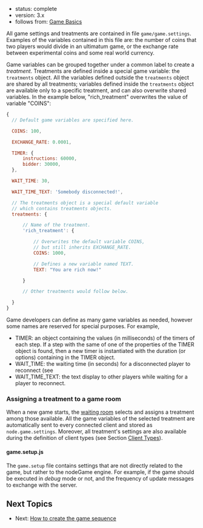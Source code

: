 - status: complete
- version: 3.x
- follows from: [Game Basics](Game-Basics-v3)

All game settings and treatments are contained in file
`game/game.settings`. Examples of the variables contained in this file
are: the number of coins that two players would divide in an ultimatum
game, or the exchange rate between experimental coins and some real
world currency.

Game variables can be grouped together under a common label to create
a _treatment_. Treatments are defined inside a special game variable:
the `treatments` object. All the variables defined outside the
`treatments` object are shared by all treatments; variables defined
inside the `treatments` object are available only to a specific
treatment, and can also overwrite shared variables. In the example
below, "rich_treatment" overwrites the value of variable "COINS":

```javascript
{
  // Default game variables are specified here.

  COINS: 100,

  EXCHANGE_RATE: 0.0001,

  TIMER: {
      instructions: 60000,
      bidder: 30000,
  },

  WAIT_TIME: 30,

  WAIT_TIME_TEXT: 'Somebody disconnected!',

  // The treatments object is a special default variable
  // which contains treatments objects.
  treatments: {

      // Name of the treatment.
      'rich_treatment': {

          // Overwrites the default variable COINS,
          // but still inherits EXCHANGE_RATE.
          COINS: 1000,

          // Defines a new variable named TEXT.
          TEXT: "You are rich now!"

      }

      // Other treatments would follow below.

  }
}
```

Game developers can define as many game variables as needed, however
some names are reserved for special purposes. For example,

 * TIMER: an object containing the values (in milliseconds) of the
   timers of each step. If a step with the same of one of the
   properties of the TIMER object is found, then a new timer is
   instantiated with the duration (or options) containing in the TIMER
   object.     
 * WAIT\_TIME: the waiting time (in seconds) for a disconnected player
   to reconnect (see 
 * WAIT\_TIME\_TEXT: the text display to other players while waiting
   for a player to reconnect.

### Assigning a treatment to a game room

When a new game starts, the [waiting room](Waiting-Room-v3) selects
and assigns a treatment among those available. All the game variables
of the selected treatment are automatically sent to every connected
client and stored as `node.game.settings`. Moreover, all treatment's
settings are also available during the definition of client types (see
Section [Client Types](Client-Types-v3)).

#### game.setup.js

The `game.setup` file contains settings that are not directly related
to the game, but rather to the nodeGame engine. For example, if the
game should be executed in _debug_ mode or not, and the frequency of
update messages to exchange with the server.

    
## Next Topics

* Next: [How to create the game sequence](Game-Sequence-v3)
